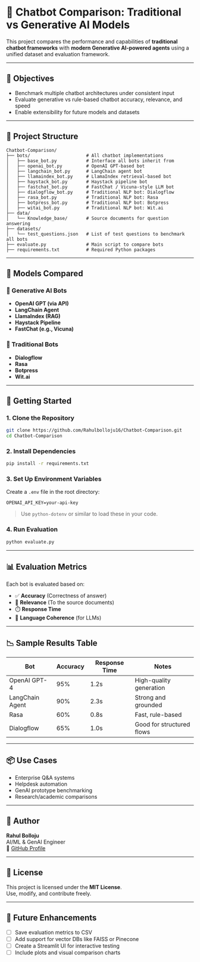 
# 🤖 Chatbot Comparison: Traditional vs Generative AI Models

This project compares the performance and capabilities of **traditional chatbot frameworks** with **modern Generative AI-powered agents** using a unified dataset and evaluation framework.

---

## 📌 Objectives

- Benchmark multiple chatbot architectures under consistent input
- Evaluate generative vs rule-based chatbot accuracy, relevance, and speed
- Enable extensibility for future models and datasets

---

## 📁 Project Structure

```
Chatbot-Comparison/
├── bots/                     # All chatbot implementations
│   ├── base_bot.py           # Interface all bots inherit from
│   ├── openai_bot.py         # OpenAI GPT-based bot
│   ├── langchain_bot.py      # LangChain agent bot
│   ├── llamaindex_bot.py     # LlamaIndex retrieval-based bot
│   ├── haystack_bot.py       # Haystack pipeline bot
│   ├── fastchat_bot.py       # FastChat / Vicuna-style LLM bot
│   ├── dialogflow_bot.py     # Traditional NLP bot: Dialogflow
│   ├── rasa_bot.py           # Traditional NLP bot: Rasa
│   ├── botpress_bot.py       # Traditional NLP bot: Botpress
│   ├── witai_bot.py          # Traditional NLP bot: Wit.ai
├── data/
│   └── Knowledge_base/       # Source documents for question answering
├── datasets/
│   └── test_questions.json   # List of test questions to benchmark all bots
├── evaluate.py               # Main script to compare bots
├── requirements.txt          # Required Python packages
```

---

## 🧠 Models Compared

### 🔹 Generative AI Bots

- **OpenAI GPT (via API)**
- **LangChain Agent**
- **LlamaIndex (RAG)**
- **Haystack Pipeline**
- **FastChat (e.g., Vicuna)**

### 🔸 Traditional Bots

- **Dialogflow**
- **Rasa**
- **Botpress**
- **Wit.ai**

---

## 🚀 Getting Started

### 1. Clone the Repository

```bash
git clone https://github.com/Rahulbolloju16/Chatbot-Comparison.git
cd Chatbot-Comparison
```

### 2. Install Dependencies

```bash
pip install -r requirements.txt
```

### 3. Set Up Environment Variables

Create a `.env` file in the root directory:

```env
OPENAI_API_KEY=your-api-key
```

> Use `python-dotenv` or similar to load these in your code.

### 4. Run Evaluation

```bash
python evaluate.py
```

---

## 📊 Evaluation Metrics

Each bot is evaluated based on:

- ✅ **Accuracy** (Correctness of answer)
- 🧠 **Relevance** (To the source documents)
- ⏱️ **Response Time**
- 💬 **Language Coherence** (for LLMs)

---

## 📉 Sample Results Table

| Bot              | Accuracy | Response Time | Notes                      |
|------------------|----------|----------------|-----------------------------|
| OpenAI GPT-4     | 95%      | 1.2s           | High-quality generation     |
| LangChain Agent  | 90%      | 2.3s           | Strong and grounded         |
| Rasa             | 60%      | 0.8s           | Fast, rule-based            |
| Dialogflow       | 65%      | 1.0s           | Good for structured flows   |

---

## 📦 Use Cases

- Enterprise Q&A systems
- Helpdesk automation
- GenAI prototype benchmarking
- Research/academic comparisons

---

## 🙋 Author

**Rahul Bolloju**  
AI/ML & GenAI Engineer  
🔗 [GitHub Profile](https://github.com/Rahulbolloju16)

---

## 📄 License

This project is licensed under the **MIT License**.  
Use, modify, and contribute freely.

---

## 🔧 Future Enhancements

- [ ] Save evaluation metrics to CSV
- [ ] Add support for vector DBs like FAISS or Pinecone
- [ ] Create a Streamlit UI for interactive testing
- [ ] Include plots and visual comparison charts
